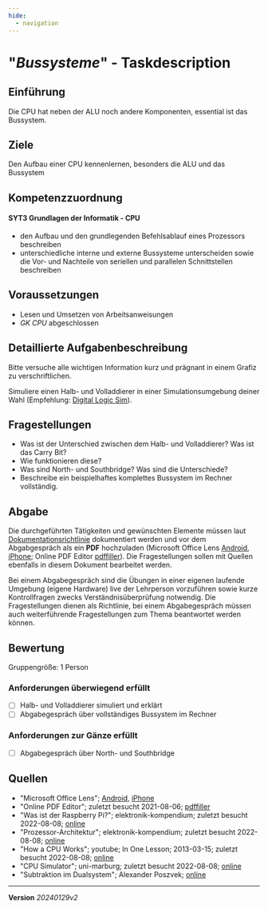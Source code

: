 ```yaml
---
hide:
  - navigation
---
```


# "*Bussysteme*" - Taskdescription

## Einführung

Die CPU hat neben der ALU noch andere Komponenten, essential ist das Bussystem.

## Ziele

Den Aufbau einer CPU kennenlernen, besonders die ALU und das Bussystem


## Kompetenzzuordnung

#### SYT3 Grundlagen der Informatik - CPU

* den Aufbau und den grundlegenden Befehlsablauf eines Prozessors beschreiben
* unterschiedliche interne und externe Bussysteme unterscheiden sowie die Vor- und Nachteile von seriellen und parallelen Schnittstellen beschreiben

## Voraussetzungen

* Lesen und Umsetzen von Arbeitsanweisungen
* *GK CPU* abgeschlossen

## Detaillierte Aufgabenbeschreibung

Bitte versuche alle wichtigen Information kurz und prägnant in einem Grafiz zu verschriftlichen.

Simuliere einen Halb- und Volladdierer in einer Simulationsumgebung deiner Wahl (Empfehlung: [Digital Logic Sim](https://sebastian.itch.io/digital-logic-sim)).

## Fragestellungen

* Was ist der Unterschied zwischen dem Halb- und Volladdierer? Was ist das Carry Bit?
* Wie funktionieren diese?
* Was sind North- und Southbridge? Was sind die Unterschiede?
* Beschreibe ein beispielhaftes komplettes Bussystem im Rechner vollständig.

## Abgabe

Die durchgeführten Tätigkeiten und gewünschten Elemente müssen laut [Dokumentationsrichtlinie](https://elearning.tgm.ac.at/pluginfile.php/18149/mod_resource/content/1/Dokumentationsrichtlinie.md) dokumentiert werden und vor dem Abgabgespräch als ein **PDF** hochzuladen (Microsoft Office Lens [Android](https://play.google.com/store/apps/details?id=com.microsoft.office.officelens&hl=de_AT&gl=US), [iPhone](https://apps.apple.com/at/app/microsoft-office-lens-pdf-scan/id975925059); Online PDF Editor [pdffiller](https://www.pdffiller.com/de/)). Die Fragestellungen sollen mit Quellen ebenfalls in diesem Dokument bearbeitet werden. 

Bei einem Abgabegespräch sind die Übungen in einer eigenen laufende Umgebung (eigene Hardware) live der Lehrperson vorzuführen sowie kurze Kontrollfragen zwecks Verständnisüberprüfung notwendig. Die Fragestellungen dienen als Richtlinie, bei einem Abgabegespräch müssen auch weiterführende Fragestellungen zum Thema beantwortet werden können.

## Bewertung

Gruppengröße: 1 Person

### Anforderungen überwiegend erfüllt

- [ ] Halb- und Volladdierer simuliert und erklärt
- [ ] Abgabegespräch über vollständiges Bussystem im Rechner

### Anforderungen zur Gänze erfüllt

- [ ] Abgabegespräch über North- und Southbridge

## Quellen

* "Microsoft Office Lens";  [Android](https://play.google.com/store/apps/details?id=com.microsoft.office.officelens&hl=de_AT&gl=US), [iPhone](https://apps.apple.com/at/app/microsoft-office-lens-pdf-scan/id975925059)
* "Online PDF Editor"; zuletzt besucht 2021-08-06; [pdffiller](https://www.pdffiller.com/de/)
* "Was ist der Raspberry Pi?"; elektronik-kompendium; zuletzt besucht 2022-08-08; [online](http://www.elektronik-kompendium.de/sites/com/1904221.htm)
* "Prozessor-Architektur"; elektronik-kompendium; zuletzt besucht 2022-08-08; [online](https://www.elektronik-kompendium.de/sites/com/1310171.htm)
* "How a CPU Works"; youtube; In One Lesson; 2013-03-15; zuletzt besucht 2022-08-08; [online](https://www.youtube.com/watch?v=cNN_tTXABUA)
* "CPU Simulator"; uni-marburg; zuletzt besucht 2022-08-08; [online](https://www.mathematik.uni-marburg.de/~thormae/lectures/ti1/code/cpusim/index.html)
* "Subtraktion im Dualsystem"; Alexander Poszvek; [online](https://elearning.tgm.ac.at/pluginfile.php/11033/mod_folder/content/0/Subtraktion%20im%20Dualsystem.pptx)

---

**Version**  *20240129v2*